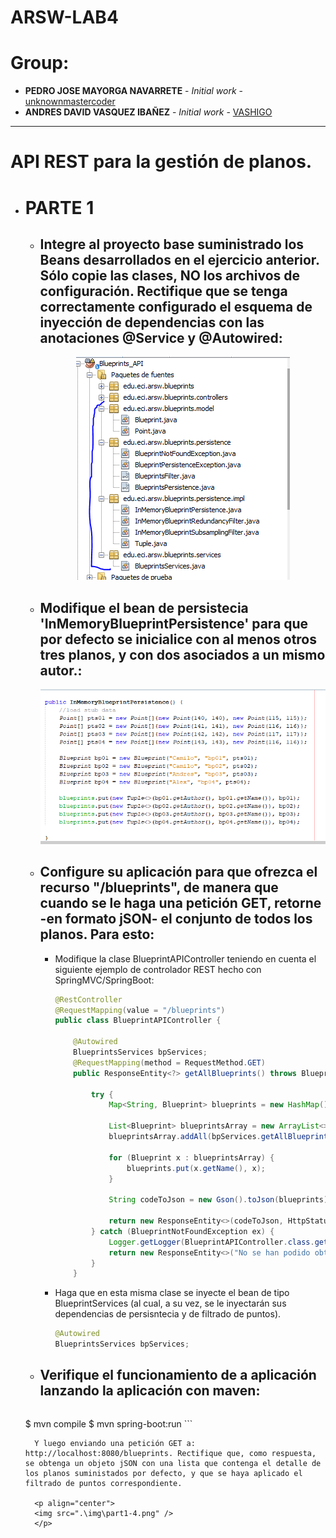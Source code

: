# ARSW-LAB4

# Group:
+ **PEDRO JOSE MAYORGA NAVARRETE** - *Initial work* - [unknownmastercoder](https://github.com/unknownmastercoder)
+ **ANDRES DAVID VASQUEZ IBAÑEZ** - *Initial work* - [VASHIGO](https://github.com/vashigo)
----
# **API REST para la gestión de planos.**
+ # **PARTE 1**
     + ## Integre al proyecto base suministrado los Beans desarrollados en el ejercicio anterior. Sólo copie las clases, NO los archivos de configuración. Rectifique que se tenga correctamente configurado el esquema de inyección de dependencias con las anotaciones @Service y @Autowired:

        <p align="center">
        <img src=".\img\part1-1.png" />
        </p>

     + ## Modifique el bean de persistecia 'InMemoryBlueprintPersistence' para que por defecto se inicialice con al menos otros tres planos, y con dos asociados a un mismo autor.:

        <p align="center">
        <img src=".\img\part1-2.png" />
        </p>

     + ## Configure su aplicación para que ofrezca el recurso "/blueprints", de manera que cuando se le haga una petición GET, retorne -en formato jSON- el conjunto de todos los planos. Para esto:

        + Modifique la clase BlueprintAPIController teniendo en cuenta el siguiente ejemplo de controlador REST hecho con SpringMVC/SpringBoot:

            ```java
            @RestController
            @RequestMapping(value = "/blueprints")
            public class BlueprintAPIController {

                @Autowired
                BlueprintsServices bpServices;
                @RequestMapping(method = RequestMethod.GET)
                public ResponseEntity<?> getAllBlueprints() throws BlueprintNotFoundException {

                    try {
                        Map<String, Blueprint> blueprints = new HashMap();

                        List<Blueprint> blueprintsArray = new ArrayList<>();
                        blueprintsArray.addAll(bpServices.getAllBlueprints());

                        for (Blueprint x : blueprintsArray) {
                            blueprints.put(x.getName(), x);
                        }

                        String codeToJson = new Gson().toJson(blueprints);

                        return new ResponseEntity<>(codeToJson, HttpStatus.ACCEPTED);
                    } catch (BlueprintNotFoundException ex) {
                        Logger.getLogger(BlueprintAPIController.class.getName()).log(Level.SEVERE, null, ex);
                        return new ResponseEntity<>("No se han podido obtener los planos", HttpStatus.NOT_FOUND);
                    }
                }
            ```
        + Haga que en esta misma clase se inyecte el bean de tipo BlueprintServices (al cual, a su vez, se le inyectarán sus dependencias de persisntecia y de filtrado de puntos).

            ```java
            @Autowired
            BlueprintsServices bpServices;
            ```

     + ## Verifique el funcionamiento de a aplicación lanzando la aplicación con maven:

        ```java	
	$ mvn compile
	$ mvn spring-boot:run
        ```

        Y luego enviando una petición GET a: http://localhost:8080/blueprints. Rectifique que, como respuesta, se obtenga un objeto jSON con una lista que contenga el detalle de los planos suministados por defecto, y que se haya aplicado el filtrado de puntos correspondiente.

        <p align="center">
        <img src=".\img\part1-4.png" />
        </p>
        

